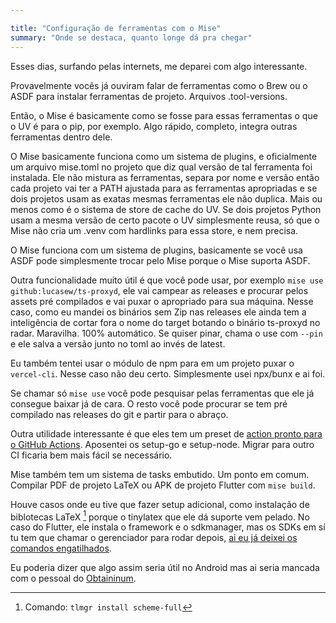 ```yaml
---

title: "Configuração de ferramentas com o Mise"
summary: "Onde se destaca, quanto longe dá pra chegar"
---
```


Esses dias, surfando pelas internets, me deparei com algo interessante.

Provavelmente vocês já ouviram falar de ferramentas como o Brew ou o ASDF para instalar ferramentas de projeto. Arquivos .tool-versions.

Então, o Mise é basicamente como se fosse para essas ferramentas o que o UV é para o pip, por exemplo. Algo rápido, completo, integra
outras ferramentas dentro dele.

O Mise basicamente funciona como um sistema de plugins, e oficialmente um arquivo mise.toml no projeto que diz qual versão de tal
ferramenta foi instalada. Ele não mistura as ferramentas, separa por nome e versão então cada projeto vai ter a PATH ajustada para
as ferramentas apropriadas e se dois projetos usam as exatas mesmas ferramentas ele não duplica. Mais ou menos como é o sistema de
store de cache do UV. Se dois projetos Python usam a mesma versão de certo pacote o UV simplesmente reusa, só que o Mise não cria um
.venv com hardlinks para essa store, e nem precisa.

O Mise funciona com um sistema de plugins, basicamente se você usa ASDF pode simplesmente trocar pelo Mise porque o Mise suporta ASDF.

Outra funcionalidade muito útil é que você pode usar, por exemplo `mise use github:lucasew/ts-proxyd`, ele vai campear as releases e procurar pelos
assets pré compilados e vai puxar o apropriado para sua máquina. Nesse caso, como eu mandei os binários sem Zip nas releases ele ainda
tem a inteligência de cortar fora o nome do target botando o binário ts-proxyd no radar. Maravilha. 100% automático. Se quiser pinar, chama o
use com `--pin` e ele salva a versão junto no toml ao invés de latest.

Eu também tentei usar o módulo de npm para em um projeto puxar o `vercel-cli`. Nesse caso não deu certo. Simplesmente usei npx/bunx e ai foi.

Se chamar só `mise use` você pode pesquisar pelas ferramentas que ele já consegue baixar já de cara. O resto você pode procurar se tem
pré compilado nas releases do git e partir para o abraço.

Outra utilidade interessante é que eles tem um preset de [action pronto para o GitHub Actions](https://github.com/jdx/mise-action).
Aposentei os setup-go e setup-node. Migrar para outro CI ficaria bem mais fácil se necessário.

Mise também tem um sistema de tasks embutido. Um ponto em comum. Compilar PDF de projeto LaTeX ou APK de projeto Flutter com `mise build`.

Houve casos onde eu tive que fazer setup adicional, como instalação de biblotecas LaTeX [^tinylatex-deps] porque o tinylatex que ele dá suporte vem pelado.
No caso do Flutter, ele instala o framework e o sdkmanager, mas os SDKs em sí tu tem que chamar o gerenciador para rodar depois, [ai eu já deixei
os comandos engatilhados](https://github.com/lucasew/limpazap/blob/master/mise.toml).

[^tinylatex-deps]: Comando: `tlmgr install scheme-full`

Eu poderia dizer que algo assim seria útil no Android mas ai seria mancada com o pessoal do [Obtaininum](https://obtainium.imranr.dev/).
